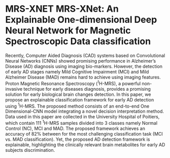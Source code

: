 # MRS-XNET MRS-XNet: An Explainable One-dimensional Deep Neural Network for Magnetic Spectroscopic  Data classification

Recently, Computer  Aided  Diagnosis (CAD) systems based on Convolutional Neural Networks (CNNs) showed promising performance in Alzheimer’s Disease (AD) diagnosis using imaging bio-markers. However, the detection  of early AD stages namely Mild Cognitive Impairment (MCI) and Mild Alzheimer Disease (MAD) remains hard to achieve using imaging features. Proton Magnetic Resonance Spectroscopy (${ }^{1}$H-MRS), a powerful non-invasive technique for early diseases diagnosis, provides a promising solution for early biological brain changes detection. In this paper, we propose an explainable classification framework for  early AD detection using ${ }^{1}$H-MRS. The proposed method consists of an end-to-end One Dimensional-CNN model integrating a novel decision interpretation method. Data used in this paper are collected in the University Hospital of Poitiers, which contain 111 ${ }^{1}$H-MRS samples divided into 3 classes namely Normal Control (NC), MCI and MAD. The proposed framework achieves an accuracy of $82\%$ between for the most challenging classification task (MCI vs. MAD classification). Yet, the proposed AD detection framework is explainable, highlighting the clinically relevant brain  metabolites for early AD subjects discrimination. 

